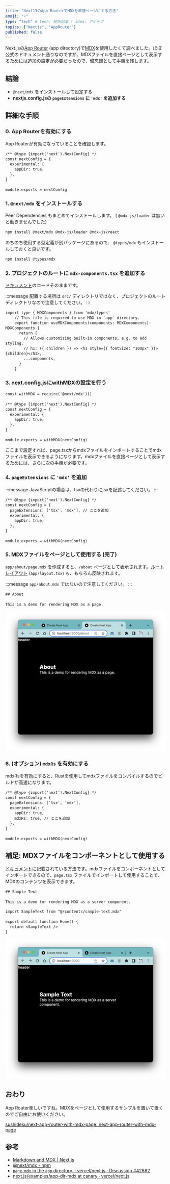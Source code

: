 ```yaml
---
title: "Next13のApp RouterでMDXを直接ページにする方法"
emoji: "⚡"
type: "tech" # tech: 技術記事 / idea: アイデア
topics: ["Nextjs", "AppRouter"]
published: false
---
```


Next.jsの[App Router](https://beta.nextjs.org/docs) (app directory)で[MDX](https://mdxjs.com/)を使用したくて調べました。ほぼ公式のドキュメント通りなのですが、MDXファイルを直接ページとして表示するためには追加の設定が必要だったので、備忘録として手順を残します。

## 結論

- `@next/mdx` をインストールして設定する
- **nextjs.config.jsの `pageExtensions` に `'mdx'` を追加する**

## 詳細な手順

### 0. App Routerを有効にする

App Routerが有効になっていることを確認します。

```js: next.config.js
/** @type {import('next').NextConfig} */
const nextConfig = {
  experimental: {
    appDir: true,
  },
}

module.exports = nextConfig
```

### 1. `@next/mdx` をインストールする

Peer Dependencies もまとめてインストールします。 ( `@mdx-js/loader` は無いと動きませんでした)

```bash
npm install @next/mdx @mdx-js/loader @mdx-js/react
```

のちのち使用する型定義が別パッケージにあるので、 `@types/mdx` もインストールしておくと良いです。

```bash
npm install @types/mdx
```

### 2. プロジェクトのルートに `mdx-components.tsx` を追加する

[ドキュメント](https://beta.nextjs.org/docs/guides/mdx)のコードそのままです。

:::message
配置する場所は `src/` ディレクトリではなく、プロジェクトのルートディレクトリなので注意してください。
:::

```tsx: mdx-components.tsx
import type { MDXComponents } from 'mdx/types'
    // This file is required to use MDX in `app` directory.
    export function useMDXComponents(components: MDXComponents): MDXComponents {
      return {
        // Allows customizing built-in components, e.g. to add styling.
        // h1: ({ children }) => <h1 style={{ fontSize: "100px" }}>{children}</h1>,
        ...components,
      }
    }
```

### 3. next.config.jsにwithMDXの設定を行う

```js: next.config.js
const withMDX = require('@next/mdx')()

/** @type {import('next').NextConfig} */
const nextConfig = {
  experimental: {
    appDir: true,
  },
}

module.exports = withMDX(nextConfig)
```

ここまで設定すれば、page.tsxからmdxファイルをインポートすることでmdxファイルを表示できるようになります。mdxファイルを直接ページとして表示するためには、さらに次の手順が必要です。

### 4. `pageExtensions` に `'mdx'` を追加

:::message
JavaScriptの場合は、tsxの代わりにjsxを記述してください。
:::

```js: next.config.js
/** @type {import('next').NextConfig} */
const nextConfig = {
  pageExtensions: ['tsx', 'mdx'], // ここを追加
  experimental: {
    appDir: true,
  },
}

module.exports = withMDX(nextConfig)
```

### 5. MDXファイルをページとして使用する (完了)

`app/about/page.mdx` を作成すると、`/about` ページとして表示されます。[ルートレイアウト](https://beta.nextjs.org/docs/routing/pages-and-layouts#root-layout-required) (`app/layout.tsx`) も、もちろん反映されます。

:::message
`app/about.mdx` ではないので注意してください。
:::

```mdx: app/hello.mdx
## About

This is a demo for rendering MDX as a page.
```

![mdx as page](/images/mdx-as-page.png)

### 6. (オプション) `mdxRs` を有効にする

mdxRsを有効にすると、Rustを使用してmdxファイルをコンパイルするのでビルドが高速になります。

```js: next.config.js
/** @type {import('next').NextConfig} */
const nextConfig = {
  pageExtensions: ['tsx', 'mdx'],
  experimental: {
    appDir: true,
    mdxRs: true, // ここを追加
  },
}

module.exports = withMDX(nextConfig)
```

## 補足: MDXファイルをコンポーネントとして使用する

[ドキュメント](https://beta.nextjs.org/docs/guides/mdx)に記載されている方法です。mdxファイルをコンポーネントとしてインポートできるので、`page.tsx` ファイルでインポートして使用することで、MDXのコンテンツを表示できます。

```mdx: contents/sample-text.mdx
## Sample Text

This is a demo for rendering MDX as a server component.
```

```tsx: pages/hello.tsx
import SampleText from "@/contents/sample-text.mdx"

export default function Home() {
  return <SampleText />
}
```

![mdx as component](/images/mdx-as-component.png)

## おわり

App Router楽しいですね。MDXをページとして使用するサンプルを置いて置くのでご自由にお使いください。

[sushidesu/next-app-router-with-mdx-page: next-app-router-with-mdx-page](https://github.com/sushidesu/next-app-router-with-mdx-page)

## 参考

- [Markdown and MDX | Next.js](https://beta.nextjs.org/docs/guides/mdx)
- [@next/mdx - npm](https://www.npmjs.com/package/@next/mdx)
- [`page.mdx` in the `app` directory. · vercel/next.js · Discussion #42882](https://github.com/vercel/next.js/discussions/42882)
- [next.js/examples/app-dir-mdx at canary · vercel/next.js](https://github.com/vercel/next.js/tree/canary/examples/app-dir-mdx)

